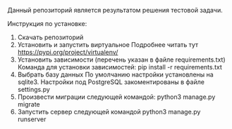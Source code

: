 Данный репозиторий является результатом решения тестовой задачи.

Инструкция по установке:
1. Скачать репозиторий
2. Установить и запустить виртуальное
    Подробнее читать тут https://pypi.org/project/virtualenv/
3. Установить зависимости (перечень указан в файле requirements.txt)
    Команда для установки зависимостей:
    pip install -r requirements.txt
4. Выбрать базу данных
    По умолчанию настройки установлены на sqlite3. Настройки под PostgreSQL закоментированы в файле settings.py
5. Произвести миграции следующей командой:
     python3 manage.py migrate
6. Запустить сервер следующей командой
    python3 manage.py runserver




